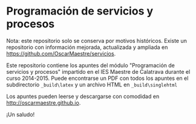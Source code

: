 ﻿Programación de servicios y procesos
====================================

Nota: este repositorio solo se conserva por motivos históricos. Existe un repositorio con información mejorada, actualizada y ampliada en https://github.com/OscarMaestre/servicios.





Este repositorio contiene los apuntes del módulo "Programación de servicios y procesos" impartido en el IES Maestre de Calatrava durante el curso 2014-2015. Puede encontrarse un PDF con todos los apuntes en el subdirectorio ``_build\latex`` y un archivo HTML en ``_build\singlehtml``

Los apuntes pueden leerse y descargarse con comodidad en http://oscarmaestre.github.io. 

¡Un saludo!
